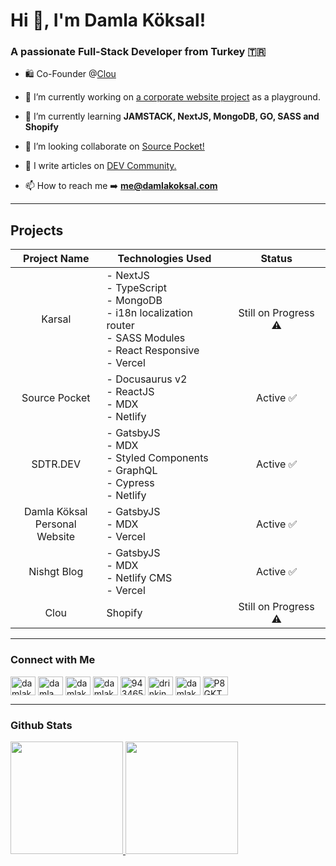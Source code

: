 # Hi 👋, I'm Damla Köksal!

### A passionate Full-Stack Developer from Turkey 🇹🇷

- 🛍 Co-Founder @[Clou](https://clou.shop)

- 🔭 I’m currently working on [a corporate website project](https://github.com/damla/karsal) as a playground.

- 🌱 I’m currently learning **JAMSTACK, NextJS, MongoDB, GO, SASS and Shopify**

- 👯 I’m looking collaborate on [Source Pocket!](https://github.com/sdtrdev/source-pocket)

- 📝 I write articles on [DEV Community.](https://dev.to/damla)

- 📫 How to reach me ➡️ **me@damlakoksal.com**
<p>
  
---

## Projects

|           Project Name           | Technologies Used                                                                                                       |        Status       |
|:--------------------------------:|-------------------------------------------------------------------------------------------------------------------------|:-------------------:|
|              Karsal              | - NextJS<br>- TypeScript<br>- MongoDB<br>- i18n localization router<br>- SASS Modules<br>- React Responsive<br>- Vercel | Still on Progress ⚠️ |
|           Source Pocket          | - Docusaurus v2<br>- ReactJS<br>- MDX<br>- Netlify                                                                     |       Active ✅      |
|             SDTR.DEV             | - GatsbyJS<br>- MDX<br>- Styled Components<br>- GraphQL<br>- Cypress<br>- Netlify                                       |       Active ✅      |
| Damla Köksal<br>Personal Website | - GatsbyJS<br>- MDX<br>- Vercel                                                                                         |       Active ✅      |
|            Nishgt Blog           | - GatsbyJS<br>- MDX<br>- Netlify CMS<br>- Vercel                                                                        |       Active ✅      |
|               Clou               | Shopify                                                                                                                 | Still on Progress ⚠️ |

---

<h3>Connect with Me</h3>
<a href="https://codepen.io/damlakoksal" target="blank"><img align="center" src="https://cdn.jsdelivr.net/npm/simple-icons@3.0.1/icons/codepen.svg" alt="damlakoksal" height="30" width="40" /></a>
<a href="https://dev.to/damla" target="blank"><img align="center" src="https://cdn.jsdelivr.net/npm/simple-icons@3.0.1/icons/dev-dot-to.svg" alt="damla" height="30" width="40" /></a>
<a href="https://twitter.com/damlakoksal" target="blank"><img align="center" src="https://cdn.jsdelivr.net/npm/simple-icons@3.0.1/icons/twitter.svg" alt="damlakoksal" height="30" width="40" /></a>
<a href="https://linkedin.com/in/damlakoksal" target="blank"><img align="center" src="https://cdn.jsdelivr.net/npm/simple-icons@3.0.1/icons/linkedin.svg" alt="damlakoksal" height="30" width="40" /></a>
<a href="https://stackoverflow.com/users/9434655" target="blank"><img align="center" src="https://cdn.jsdelivr.net/npm/simple-icons@3.0.1/icons/stackoverflow.svg" alt="9434655" height="30" width="40" /></a>
<a href="https://instagram.com/drinkingmyjava" target="blank"><img align="center" src="https://cdn.jsdelivr.net/npm/simple-icons@3.0.1/icons/instagram.svg" alt="drinkingmyjava" height="30" width="40" /></a>
<a href="https://www.hackerrank.com/damlakoksal" target="blank"><img align="center" src="https://cdn.jsdelivr.net/npm/simple-icons@3.0.1/icons/hackerrank.svg" alt="damlakoksal" height="30" width="40" /></a>
<a href="https://discord.gg/P8GKTFp" target="blank"><img align="center" src="https://cdn.jsdelivr.net/npm/simple-icons@3.0.1/icons/discord.svg" alt="P8GKTFp" height="30" width="40" /></a>

---

<h3>Github Stats</h3>
<a href="https://github.com/damla">
  <img height="180em" src="https://github-readme-stats-eight-theta.vercel.app/api?username=damla&show_icons=true&theme=algolia&include_all_commits=true&count_private=true"/>
  <img height="180em" src="https://github-readme-stats-eight-theta.vercel.app/api/top-langs/?username=damla&layout=compact&langs_count=10&theme=algolia"/>
</a>
